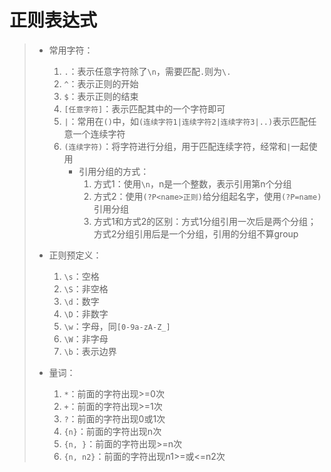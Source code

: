 # 正则表达式
>* 常用字符：
>   1. ```.```：表示任意字符除了```\n```，需要匹配```.```则为```\.```
>   2. ```^```：表示正则的开始
>   3. ```$```：表示正则的结束
>   4. ```[任意字符]```：表示匹配其中的一个字符即可
>   5. ```|```：常用在```()```中，如```(连续字符1|连续字符2|连续字符3|..)```表示匹配任意一个连续字符
>   6. ```(连续字符)```：将字符进行分组，用于匹配连续字符，经常和```|```一起使用
>       * 引用分组的方式：
>           1. 方式1：使用```\n```，n是一个整数，表示引用第n个分组
>           2. 方式2：使用```(?P<name>正则)```给分组起名字，使用```(?P=name)```引用分组
>           3. 方式1和方式2的区别：方式1分组引用一次后是两个分组；方式2分组引用后是一个分组，引用的分组不算group
>
>
>* 正则预定义：
>   1. ```\s```：空格
>   2. ```\S```：非空格
>   3. ```\d```：数字
>   4. ```\D```：非数字
>   5. ```\w```：字母，同```[0-9a-zA-Z_]```
>   6. ```\W```：非字母
>   7. ```\b```：表示边界
>
>
>* 量词：
>   1. ```*```：前面的字符出现>=0次
>   2. ```+```：前面的字符出现>=1次
>   3. ```?```：前面的字符出现0或1次
>   4. ```{n}```：前面的字符出现n次
>   5. ```{n, }```：前面的字符出现>=n次
>   6. ```{n, n2}```：前面的字符出现n1>=或<=n2次
>
>
